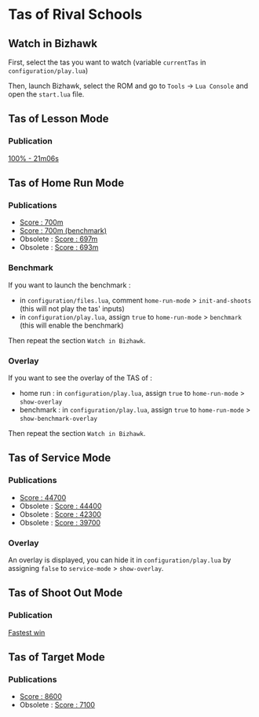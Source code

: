 # Tas of Rival Schools

## Watch in Bizhawk

First, select the tas you want to watch (variable `currentTas` in `configuration/play.lua`)

Then, launch Bizhawk, select the ROM and go to `Tools` -> `Lua Console` and open the `start.lua` file.

## Tas of Lesson Mode

### Publication

[100% - 21m06s](https://www.youtube.com/watch?v=e1RWETgbzBQ)

## Tas of Home Run Mode

### Publications

* [Score : 700m](https://www.youtube.com/watch?v=tDp-lRBLIi8)
* [Score : 700m (benchmark)](https://www.youtube.com/watch?v=tsNDcvV4XDE)
* Obsolete : [Score : 697m](https://www.youtube.com/watch?v=G6M1CgxPLuU)
* Obsolete : [Score : 693m](https://www.youtube.com/watch?v=Fa3WBI1GD6s)

### Benchmark

If you want to launch the benchmark :

- in `configuration/files.lua`, comment `home-run-mode` > `init-and-shoots` (this will not play the tas' inputs)
- in `configuration/play.lua`, assign `true` to `home-run-mode` > `benchmark` (this will enable the benchmark)

Then repeat the section `Watch in Bizhawk`.

### Overlay

If you want to see the overlay of the TAS of :

- home run : in `configuration/play.lua`, assign `true` to `home-run-mode` > `show-overlay`
- benchmark : in `configuration/play.lua`, assign `true` to `home-run-mode` > `show-benchmark-overlay`

Then repeat the section `Watch in Bizhawk`.

## Tas of Service Mode

### Publications

* [Score : 44700](https://www.youtube.com/watch?v=reDowrCmnwY)
* Obsolete : [Score : 44400](https://www.youtube.com/watch?v=q4O89Mz8Gr4)
* Obsolete : [Score : 42300](https://www.youtube.com/watch?v=wj8WxkoHJx8)
* Obsolete : [Score : 39700](https://www.youtube.com/watch?v=z3zAUFpW_Pw)

### Overlay

An overlay is displayed, you can hide it in `configuration/play.lua` by assigning `false` to `service-mode` > `show-overlay`.

## Tas of Shoot Out Mode

### Publication

[Fastest win](https://www.youtube.com/watch?v=zUQm26ttaK4)

## Tas of Target Mode

### Publications

* [Score : 8600](https://www.youtube.com/watch?v=tLSHkkx0yy4)
* Obsolete : [Score : 7100](https://www.youtube.com/watch?v=MzZUei7VKw4)